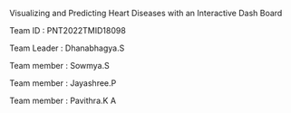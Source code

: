 Visualizing and Predicting Heart Diseases with an Interactive Dash Board

Team ID : PNT2022TMID18098

Team Leader : Dhanabhagya.S

Team member : Sowmya.S

Team member : Jayashree.P

Team member : Pavithra.K A
